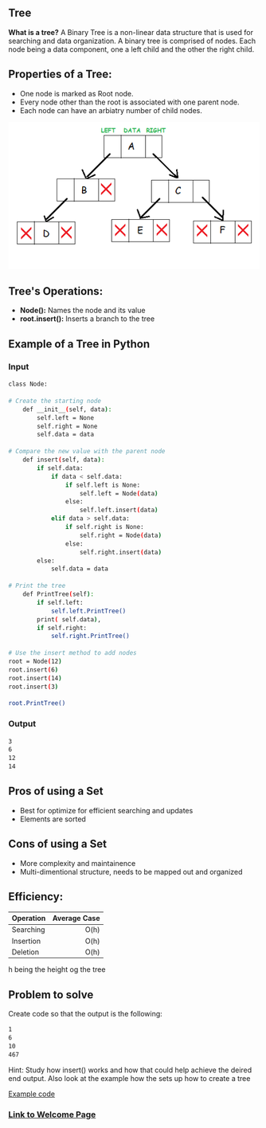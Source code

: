 <!-- Provide the tutorial for the third data structure topic. You should include a link back to the welcome page. -->

## Tree
__What is a tree?__ A Binary Tree is a non-linear data structure that is used for searching and data organization. A binary tree is comprised of nodes. Each node being a data component, one a left child and the other the right child.

## Properties of a Tree:
- One node is marked as Root node.
- Every node other than the root is associated with one parent node.
- Each node can have an arbiatry number of child nodes.

![Tree Image](https://github.com/travis7smith/CSE212_final/blob/main/Picture%20Files/tree.png?raw=true)

## Tree's Operations:
- __Node():__ Names the node and its value
- __root.insert():__ Inserts a branch to the tree

## Example of a Tree in Python
### Input
```sh
class Node:

# Create the starting node
    def __init__(self, data):
        self.left = None
        self.right = None
        self.data = data

# Compare the new value with the parent node
    def insert(self, data):
        if self.data:
            if data < self.data:
                if self.left is None:
                    self.left = Node(data)
                else:
                    self.left.insert(data)
            elif data > self.data:
                if self.right is None:
                    self.right = Node(data)
                else:
                    self.right.insert(data)
        else:
            self.data = data

# Print the tree
    def PrintTree(self):
        if self.left:
            self.left.PrintTree()
        print( self.data),
        if self.right:
            self.right.PrintTree()

# Use the insert method to add nodes
root = Node(12)
root.insert(6)
root.insert(14)
root.insert(3)

root.PrintTree()
```
### Output
```sh
3
6
12
14
```
## Pros of using a Set
- Best for optimize for efficient searching and updates
- Elements are sorted

## Cons of using a Set
- More complexity and maintainence
- Multi-dimentional structure, needs to be mapped out and organized

## Efficiency:

| Operation | Average Case |
| :--- | ---: |
| Searching | O(h) |
| Insertion | O(h) |
| Deletion | O(h) |
h being the height og the tree

## Problem to solve
Create code so that the output is the following:
```sh
1
6
10
467
```
Hint: Study how insert() works and how that could help achieve the deired end output. Also look at the example how the sets up how to create a tree

[Example code](https://github.com/travis7smith/CSE212_final/blob/main/Python%20Files/tree_practice_solution.py)

### [Link to Welcome Page](https://travis7smith.github.io/CSE212_final/0-welcome.html)
